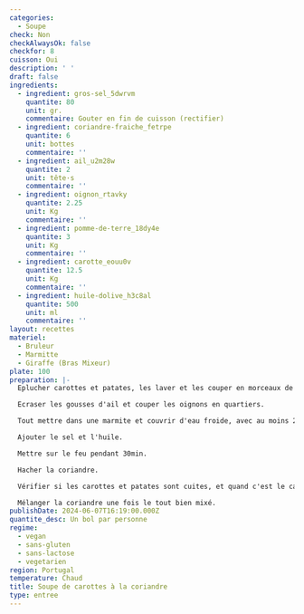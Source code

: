 ```yaml
---
categories:
  - Soupe
check: Non
checkAlwaysOk: false
checkfor: 8
cuisson: Oui
description: ' '
draft: false
ingredients:
  - ingredient: gros-sel_5dwrvm
    quantite: 80
    unit: gr.
    commentaire: Gouter en fin de cuisson (rectifier)
  - ingredient: coriandre-fraiche_fetrpe
    quantite: 6
    unit: bottes
    commentaire: ''
  - ingredient: ail_u2m28w
    quantite: 2
    unit: tête·s
    commentaire: ''
  - ingredient: oignon_rtavky
    quantite: 2.25
    unit: Kg
    commentaire: ''
  - ingredient: pomme-de-terre_18dy4e
    quantite: 3
    unit: Kg
    commentaire: ''
  - ingredient: carotte_eouu0v
    quantite: 12.5
    unit: Kg
    commentaire: ''
  - ingredient: huile-dolive_h3c8al
    quantite: 500
    unit: ml
    commentaire: ''
layout: recettes
materiel:
  - Bruleur
  - Marmitte
  - Giraffe (Bras Mixeur)
plate: 100
preparation: |-
  Eplucher carottes et patates, les laver et les couper en morceaux de taille moyenne.

  Ecraser les gousses d'ail et couper les oignons en quartiers.

  Tout mettre dans une marmite et couvrir d'eau froide, avec au moins 2cm d'eau au dessus.

  Ajouter le sel et l'huile.

  Mettre sur le feu pendant 30min.

  Hacher la coriandre.

  Vérifier si les carottes et patates sont cuites, et quand c'est le cas tout mixer en rajoutant un filet d'huile d'olive. Ajouter un peu d'eau pendant le mixage si nécessaire pour avoir une consistance de soupe veloutée

  Mélanger la coriandre une fois le tout bien mixé.
publishDate: 2024-06-07T16:19:00.000Z
quantite_desc: Un bol par personne
regime:
  - vegan
  - sans-gluten
  - sans-lactose
  - vegetarien
region: Portugal
temperature: Chaud
title: Soupe de carottes à la coriandre
type: entree
---
```

